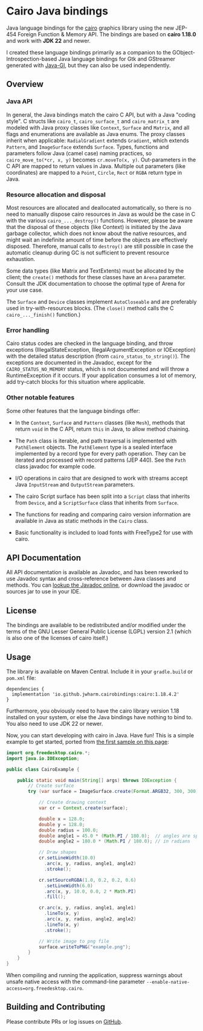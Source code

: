 # Cairo Java bindings
Java language bindings for the [cairo](https://www.cairographics.org) graphics library using the 
new JEP-454 Foreign Function & Memory API. The bindings are based on **cairo 1.18.0** and work with **JDK 22** and newer.

I created these language bindings primarily as a companion to the GObject-Introspection-based Java 
language bindings for Gtk and GStreamer generated with [Java-GI](https://github.com/jwharm/java-gi), but they can also be used independently.

## Overview

### Java API

In general, the Java bindings match the cairo C API, but with a Java "coding style". C structs like 
`cairo_t`, `cairo_surface_t` and `cairo_matrix_t` are modeled with Java proxy 
classes like `Context`, `Surface` and `Matrix`, and all flags and enumerations are 
available as Java enums. The proxy classes inherit when applicable: `RadialGradient` extends 
`Gradient`, which extends `Pattern`, and `ImageSurface` extends `Surface`. Types, 
functions and parameters follow Java (camel case) naming practices, so 
`cairo_move_to(*cr, x, y)` becomes `cr.moveTo(x, y)`. Out-parameters in the C API 
are mapped to return values in Java. Multiple out parameters (like coordinates) are mapped to a 
`Point`, `Circle`, `Rect` or `RGBA` return type in Java.

### Resource allocation and disposal

Most resources are allocated and deallocated automatically, so there is no need to manually dispose 
cairo resources in Java as would be the case in C with the various `cairo_..._destroy()` functions.
However, please be aware that the disposal of these objects (like Context) is initiated by the Java 
garbage collector, which does not know about the native resources, and might wait an indefinite 
amount of time before the objects are effectively disposed. Therefore, manual calls to `destroy()` 
are still possible in case the automatic cleanup during GC is not sufficient to prevent resource 
exhaustion.

Some data types (like Matrix and TextExtents) must be allocated by the client; the `create()` 
methods for these classes have an `Arena` parameter. Consult the JDK documentation to choose the 
optimal type of Arena for your use case.

The `Surface` and `Device` classes implement `AutoCloseable` and are preferably used in 
try-with-resources blocks. (The `close()` method calls the C `cairo_..._finish()` function.)

### Error handling

Cairo status codes are checked in the language binding, and throw exceptions 
(IllegalStateException, IllegalArgumentException or IOException) with the detailed status 
description (from `cairo_status_to_string()`). The exceptions are documented in the 
Javadoc, except for the `CAIRO_STATUS_NO_MEMORY` status, which is not documented and will 
throw a RuntimeException if it occurs. If your application consumes a lot of memory, add try-catch 
blocks for this situation where applicable.

### Other notable features

Some other features that the language bindings offer:

* In the `Context`, `Surface` and `Pattern` classes (like `Mesh`), methods that return 
  `void` in the C API, return `this` in Java, to allow method chaining.

* The `Path` class is iterable, and path traversal is implemented with `PathElement` 
  objects. The `PathElement` type is a sealed interface implemented by a record type for every 
  path operation. They can be iterated and processed with record patterns (JEP 440). See the 
  `Path` class javadoc for example code.

* I/O operations in cairo that are designed to work with streams accept Java `InputStream` and 
  `OutputStream` parameters.
  
* The cairo Script surface has been split into a `Script` class that inherits from 
  `Device`, and a `ScriptSurface` class that inherits from `Surface`.

* The functions for reading and comparing cairo version information are available in Java as static 
  methods in the `Cairo` class.

* Basic functionality is included to load fonts with FreeType2 for use with cairo.

## API Documentation

All API documentation is available as Javadoc, and has been reworked to use Javadoc syntax and 
cross-reference between Java classes and methods. You can 
[lookup the Javadoc online](https://jwharm.github.io/cairo-java-bindings/javadoc/), or download 
the javadoc or sources jar to use in your IDE.

## License

The bindings are available to be redistributed and/or modified under the terms of  the GNU Lesser 
General Public License (LGPL) version 2.1 (which is also one of the licenses of cairo itself.)

## Usage

The library is available on Maven Central. Include it in your `gradle.build` or `pom.xml` file:

```
dependencies {
  implementation 'io.github.jwharm.cairobindings:cairo:1.18.4.2'
}
```

Furthermore, you obviously need to have the cairo library version 1.18 installed on your system, 
or else the Java bindings have nothing to bind to. You also need to use JDK 22 or newer.

Now, you can start developing with cairo in Java. Have fun! This is a simple example to get started, 
ported from [the first sample on this page](https://www.cairographics.org/samples/):

```java
import org.freedesktop.cairo.*;
import java.io.IOException;

public class CairoExample {

    public static void main(String[] args) throws IOException {
        // Create surface
        try (var surface = ImageSurface.create(Format.ARGB32, 300, 300)) {

            // Create drawing context
            var cr = Context.create(surface);

            double x = 128.0;
            double y = 128.0;
            double radius = 100.0;
            double angle1 = 45.0 * (Math.PI / 180.0);  // angles are specified
            double angle2 = 180.0 * (Math.PI / 180.0); // in radians

            // Draw shapes
            cr.setLineWidth(10.0)
              .arc(x, y, radius, angle1, angle2)
              .stroke();

            cr.setSourceRGBA(1.0, 0.2, 0.2, 0.6)
              .setLineWidth(6.0)
              .arc(x, y, 10.0, 0.0, 2 * Math.PI)
              .fill();

            cr.arc(x, y, radius, angle1, angle1)
              .lineTo(x, y)
              .arc(x, y, radius, angle2, angle2)
              .lineTo(x, y)
              .stroke();

            // Write image to png file
            surface.writeToPNG("example.png");
        }
    }
}
```

When compiling and running the application, suppress warnings about unsafe native 
access with the command-line parameter `--enable-native-access=org.freedesktop.cairo`.

## Building and Contributing

Please contribute PRs or log issues on [GitHub](https://github.com/jwharm/cairo-java-bindings).
